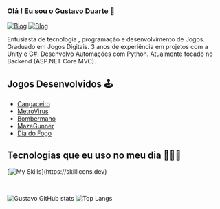 ### Olá ! Eu sou o Gustavo Duarte 👋 
[![Blog](https://img.shields.io/badge/LinkedIn-0077B5?style=for-the-badge&logo=linkedin&logoColor=white)](https://www.linkedin.com/in/gustavo-duarte-4076b1175/)
[![Blog](https://img.shields.io/badge/Itch.io-FA5C5C?style=for-the-badge&logo=itchdotio&logoColor=white)](https://union-four.itch.io)

Entusiasta de tecnologia , programação e desenvolvimento de Jogos. 
Graduado em Jogos Digitais.
3 anos de experiência em projetos com a Unity e C#.
Desenvolvo Automações com Python.
Atualmente focado no Backend (ASP.NET Core MVC).

## Jogos Desenvolvidos 🕹️

- [Cangaceiro](https://union-four.itch.io/o-cangaceiro)<br/>
- [MetroVirus](https://union-four.itch.io/metrovrus)<br/>
- [Bombermano](https://b4rb4br4nc4.itch.io/bombermano)<br/>
- [MazeGunner](https://union-four.itch.io/mazegunner)<br/>
- [Dia do Fogo](https://union-four.itch.io/dia-do-fogo)<br/>

## Tecnologias que eu uso no meu dia 👨🏻‍💻

[![My Skills](https://skillicons.dev/icons?i=unity,cs,dotnet,python,html,css,js,)](https://skillicons.dev)

<br/>

![Gustavo GitHub stats](https://github-readme-stats.vercel.app/api?username=guduarteF&show_icons=true&theme=tokyonight)
![Top Langs](https://github-readme-stats.vercel.app/api/top-langs/?username=guduartef&layout=compact&hide=shaderlab,glsl,hlsl&size_weight=0&count_weight=0.1)


<br/>





